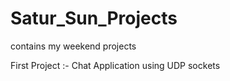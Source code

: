 # Satur_Sun_Projects
contains my weekend projects 

First Project :- Chat Application using UDP sockets
